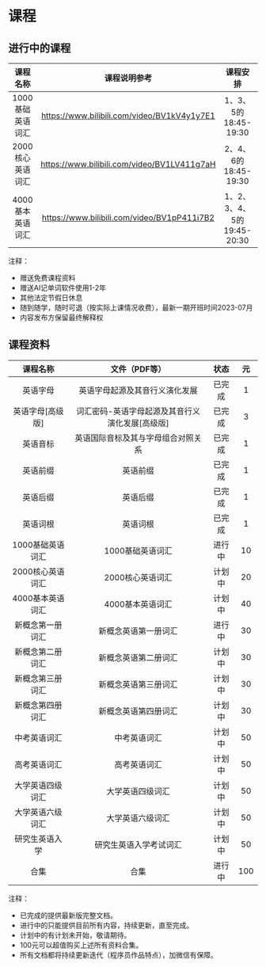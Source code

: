 # 课程

## 进行中的课程

|     课程名称     |                 课程说明参考                  |          课程安排          | 课时  | 年长  |  元   |
| :--------------: | :-------------------------------------------: | :------------------------: | :---: | :---: | :---: |
| 1000基础英语词汇 | <https://www.bilibili.com/video/BV1kV4y1y7E1> |    1、3、5的18:45-19:30    |  148  |   1   |  299  |
| 2000核心英语词汇 | <https://www.bilibili.com/video/BV1LV411g7aH> |    2、4、6的18:45-19:30    |  196  | 1.25  |  399  |
| 4000基本英语词汇 | <https://www.bilibili.com/video/BV1pP411i7B2> | 1、2、3、4、5的19:45-20:30 |  450  |  1.5  |  499  |

注释：

* 赠送免费课程资料
* 赠送AI记单词软件使用1-2年
* 其他法定节假日休息
* 随到随学，随时可退（按实际上课情况收费），最新一期开班时间2023-07月
* 内容发布方保留最终解释权

## 课程资料

|     课程名称     |                  文件（PDF等）                  |  状态  |  元   |
| :--------------: | :---------------------------------------------: | :----: | :---: |
|     英语字母     |         英语字母起源及其音行义演化发展          | 已完成 |   1   |
| 英语字母[高级版] | 词汇密码-英语字母起源及其音行义演化发展[高级版] | 已完成 |   3   |
|     英语音标     |       英语国际音标及其与字母组合对照关系        | 已完成 |   1   |
|     英语前缀     |                    英语前缀                     | 已完成 |   1   |
|     英语后缀     |                    英语后缀                     | 已完成 |   1   |
|     英语词根     |                    英语词根                     | 已完成 |   1   |
| 1000基础英语词汇 |                1000基础英语词汇                 | 进行中 |  10   |
| 2000核心英语词汇 |                2000核心英语词汇                 | 计划中 |  20   |
| 4000基本英语词汇 |                4000基本英语词汇                 | 计划中 |  40   |
| 新概念第一册词汇 |              新概念英语第一册词汇               | 进行中 |  30   |
| 新概念第二册词汇 |              新概念英语第二册词汇               | 计划中 |  30   |
| 新概念第三册词汇 |              新概念英语第三册词汇               | 计划中 |  30   |
| 新概念第四册词汇 |              新概念英语第四册词汇               | 计划中 |  30   |
|   中考英语词汇   |                  中考英语词汇                   | 计划中 |  50   |
|   高考英语词汇   |                  高考英语词汇                   | 计划中 |  50   |
| 大学英语四级词汇 |                大学英语四级词汇                 | 计划中 |  50   |
| 大学英语六级词汇 |                大学英语六级词汇                 | 计划中 |  50   |
|  研究生英语入学  |             研究生英语入学考试词汇              | 计划中 |  50   |
|       合集       |                      合集                       | 进行中 |  100  |

注释：

* 已完成的提供最新版完整文档。
* 进行中的只能提供目前所有内容，持续更新，直至完成。
* 计划中的有计划未开始，敬请期待。
* 100元可以超值购买上述所有资料合集。
* 所有文档都将持续更新迭代（程序员作品特点），加微信有保障。

